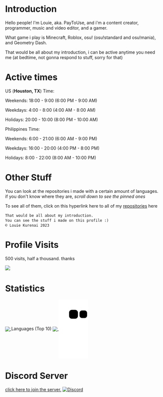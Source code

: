 # Introduction

Hello people! I'm Louie, aka. PayToUse, and i'm a content creator, programmer, music and video editor, and a gamer.

What game i play is Minecraft, Roblox, osu! (osu!standard and osu!mania), and Geometry Dash. 

That would be all about my introduction, i can be active anytime you need me (at bedtime, not gonna respond to stuff, sorry for that) 

# Active times

US (**Houston, TX**) Time:

Weekends: 18:00 - 9:00 (6:00 PM - 9:00 AM)

Weekdays: 4:00 - 8:00 (4:00 AM - 8:00 AM)

Holidays: 20:00 - 10:00 (8:00 PM - 10:00 AM)

Philippines Time: 

Weekends: 6:00 - 21:00 (6:00 AM - 9:00 PM)

Weekdays: 16:00 - 20:00 (4:00 PM - 8:00 PM) 

Holidays: 8:00 - 22:00 (8:00 AM - 10:00 PM)

# Other Stuff

You can look at the repositories i made with a certain amount of languages. if you don't know where they are, *scroll down to see the pinned ones*

To see all of them, click on this hyperlink here to all of my [repositories](https://github.com/PayToUse?tab=repositories) here

```
That would be all about my introduction.
You can see the stuff i made on this profile :)
© Louie Kurenai 2023
```

# Profile Visits

500 visits, half a thousand. thanks

<img src="https://profile-counter.glitch.me/PayToUse/count.svg" />
</p>

# Statistics

<a href="https://github.com/anuraghazra/github-readme-stats">
  <img align="center" src="https://github-readme-stats.vercel.app/api?username=PayToUse&bg_color=37,FF5555,aaaaaa&title_color=ffffff&text_color=ffffff&include_all_commits=true"/>
</a>
Languages (Top 10)
<a href="https://github.com/anuraghazra/github-readme-stats">
  <img align="center" src="https://github-readme-stats.vercel.app/api/top-langs/?username=PayToUse&bg_color=30,FF0000,660000&title_color=ffffff&text_color=ffffff&langs_count=10&hide_title=true&layout=compact&hide_border=true" />
</a> 
<a href="https://github.com/marketplace/actions/generate-snake-game-from-github-contribution-grid">
  <img align="center" src="https://raw.githubusercontent.com/PayToUse/PayToUse/output/github-contribution-grid-snake.svg">
</a>

# Discord Server
[click here to join the server.](https://discord.gg/bppaHBZXFB)
[![Discord](https://img.shields.io/discord/774138960430759958.svg?label=&logo=discord&logoColor=ffffff&color=7389D8&labelColor=6A7EC2)](https://discord.gg/bppaHBZXFB)
